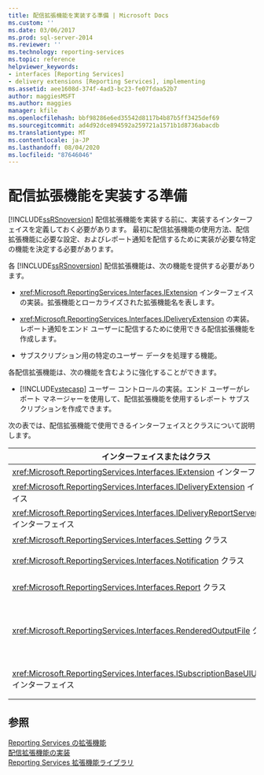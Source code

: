 ```yaml
---
title: 配信拡張機能を実装する準備 | Microsoft Docs
ms.custom: ''
ms.date: 03/06/2017
ms.prod: sql-server-2014
ms.reviewer: ''
ms.technology: reporting-services
ms.topic: reference
helpviewer_keywords:
- interfaces [Reporting Services]
- delivery extensions [Reporting Services], implementing
ms.assetid: aee1608d-374f-4ad3-bc23-fe07fdaa52b7
author: maggiesMSFT
ms.author: maggies
manager: kfile
ms.openlocfilehash: bbf98286e6ed35542d8117b4b87b5ff3425def69
ms.sourcegitcommit: ad4d92dce894592a259721a1571b1d8736abacdb
ms.translationtype: MT
ms.contentlocale: ja-JP
ms.lasthandoff: 08/04/2020
ms.locfileid: "87646046"
---
```

# <a name="preparing-to-implement-a-delivery-extension"></a>配信拡張機能を実装する準備
  [!INCLUDE[ssRSnoversion](../../../includes/ssrsnoversion-md.md)] 配信拡張機能を実装する前に、実装するインターフェイスを定義しておく必要があります。 最初に配信拡張機能の使用方法、配信拡張機能に必要な設定、およびレポート通知を配信するために実装が必要な特定の機能を決定する必要があります。  
  
 各 [!INCLUDE[ssRSnoversion](../../../includes/ssrsnoversion-md.md)] 配信拡張機能は、次の機能を提供する必要があります。  
  
-   <xref:Microsoft.ReportingServices.Interfaces.IExtension> インターフェイスの実装。拡張機能とローカライズされた拡張機能名を表します。  
  
-   <xref:Microsoft.ReportingServices.Interfaces.IDeliveryExtension> の実装。レポート通知をエンド ユーザーに配信するために使用できる配信拡張機能を作成します。  
  
-   サブスクリプション用の特定のユーザー データを処理する機能。  
  
 各配信拡張機能は、次の機能を含むように強化することができます。  
  
-   [!INCLUDE[vstecasp](../../../includes/vstecasp-md.md)] ユーザー コントロールの実装。エンド ユーザーがレポート マネージャーを使用して、配信拡張機能を使用するレポート サブスクリプションを作成できます。  
  
 次の表では、配信拡張機能で使用できるインターフェイスとクラスについて説明します。  
  
|インターフェイスまたはクラス|説明|  
|------------------------|-----------------|  
|<xref:Microsoft.ReportingServices.Interfaces.IExtension> インターフェイス|[!INCLUDE[ssRSnoversion](../../../includes/ssrsnoversion-md.md)] の拡張機能を表します。|  
|<xref:Microsoft.ReportingServices.Interfaces.IDeliveryExtension> インターフェイス|[!INCLUDE[ssRSnoversion](../../../includes/ssrsnoversion-md.md)] の配信拡張機能を表します。|  
|<xref:Microsoft.ReportingServices.Interfaces.IDeliveryReportServerInformation> インターフェイス|配信拡張機能に必要なレポート サーバーに関する情報を含みます (使用可能な表示拡張機能の一覧など)。|  
|<xref:Microsoft.ReportingServices.Interfaces.Setting> クラス|拡張機能の設定を表します。|  
|<xref:Microsoft.ReportingServices.Interfaces.Notification> クラス|配信拡張機能がレポートの配信に使用するサブスクリプション情報を含みます。|  
|<xref:Microsoft.ReportingServices.Interfaces.Report> クラス|配信拡張機能によるユーザーへのレポート配信を可能にする、レポート固有の情報とメソッドを表します。|  
|<xref:Microsoft.ReportingServices.Interfaces.RenderedOutputFile> クラス|表示拡張機能からの出力を表します。 <xref:Microsoft.ReportingServices.Interfaces.RenderedOutputFile> オブジェクトには、表示拡張機能によって返されたストリームを処理するために、配信拡張機能に必要な関連付けられたファイルの名前と種類の情報を含みます。|  
|<xref:Microsoft.ReportingServices.Interfaces.ISubscriptionBaseUIUserControl> インターフェイス|レポート マネージャーのユーザーから配信拡張機能固有のサブスクリプション情報を取得する方法を表すユーザー コントロール (電子メール アドレスやファイル共有ディレクトリへのパスなど)。|  
  
## <a name="see-also"></a>参照  
 [Reporting Services の拡張機能](../reporting-services-extensions.md)   
 [配信拡張機能の実装](implementing-a-delivery-extension.md)   
 [Reporting Services 拡張機能ライブラリ](../reporting-services-extension-library.md)  
  
  
